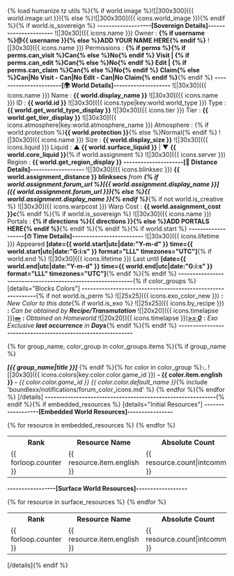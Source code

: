 {% load humanize tz utils %}{% if world.image %}![|300x300]({{ world.image.url }}){% else %}![|300x300]({{ icons.world_image }}){% endif %}{% if world.is_sovereign %}
**-------------------[Sovereign Details]----------------------**
![|30x30]({{ icons.name }}) Owner : **{% if username %}@{{ username }}{% else %}ADD YOUR NAME HERE{% endif %}**
![|30x30]({{ icons.name }}) Permissions : **{% if perms %}{% if perms.can_visit %}Can{% else %}No{% endif %} Visit | {% if perms.can_edit %}Can{% else %}No{% endif %} Edit | {% if perms.can_claim %}Can{% else %}No{% endif %} Claim{% else %}Can|No Visit - Can|No Edit - Can|No Claim{% endif %}**{% endif %}
**-----------------------[🌍 World Details]--------------------**
![|30x30]({{ icons.name }}) Name : **{{ world.display_name }}**
![|30x30]({{ icons.name }}) ID : **{{ world.id }}**
![|30x30]({{ icons.type|key:world.world_type }}) Type : **{{ world.get_world_type_display }}**
![|30x30]({{ icons.tier }}) Tier : **{{ world.get_tier_display }}**
![|30x30]({{ icons.atmosphere|key:world.atmosphere_name }}) Atmosphere : {% if world.protection %}**{{ world.protection }}**{% else %}Normal{% endif %}
![|30x30]({{ icons.name }}) Size : **{{ world.display_size }}**
![|30x30]({{ icons.liquid }}) Liquid : **▲ {{ world.surface_liquid }}** | ▼ **{{ world.core_liquid }}**{% if world.assignment %}
![|30x30]({{ icons.server }}) Region : **{{ world.get_region_display }}**
**---------------------[🧭 Distance Details]-------------------**
![|30x30]({{ icons.blinksec }}) **{{ world.assignment_distance }} blinksecs** _from_ **_{% if world.assignment.forum_url %}[{{ world.assignment.display_name }}]({{ world.assignment.forum_url }}){% else %}{{ world.assignment.display_name }}{% endif %}_**{% if not world.is_creative %}
![|30x30]({{ icons.warpcost }}) Warp Cost : **{{ world.assignment_cost }}c**{% endif %}{% if world.is_sovereign %}
![|30x30]({{ icons.name }}) Portals : **{% if directions %}{{ directions }}{% else %}ADD PORTALS HERE{% endif %}**{% endif %}{% endif %}{% if world.start %}
**-------------------[⏱ Time Details]-------------------------**
![|30x30]({{ icons.lifetime }}) Appeared **[date={{ world.start|utc|date:"Y-m-d" }} time={{ world.start|utc|date:"G:i:s" }} format="LLL" timezones="UTC"]**{% if world.end %}
![|30x30]({{ icons.lifetime }}) Last until **[date={{ world.end|utc|date:"Y-m-d" }} time={{ world.end|utc|date:"G:i:s" }} format="LLL" timezones="UTC"]**{% endif %}{% endif %}
**------------------------------------------------------------**{% if color_groups %}
[details="Blocks Colors"]
**------------------------------------------------------------**{% if not world.is_perm %}
![|25x25]({{ icons.exo_color_new }}) **:** _New Color to this date_{% if world.is_exo %}
![|25x25]({{ icons.by_recipe }}) **:** _Can be obtained by **Recipe/Transmutation**_
![|20x20]({{ icons.timelapse }})**_[∞]()_** **:** _Obtained on Homeworld_
![|20x20]({{ icons.timelapse }})**_[>= 0]()_** **:** _Exo Exclusive **last occurrence** in **Days**_{% endif %}{% endif %}
**------------------------------------------------------------**

{% for group_name, color_group in color_groups.items %}{% if group_name %}

_**[{{ group_name|title }}]**_
{% endif %}{% for color in color_group %}∟![|30x30]({{ icons.colors|key:color.color.game_id }}) **- {{ color.item.english }} -** _{{ color.color.game_id }} {{ color.color.default_name }}_{% include 'boundlexx/notifications/forum_color_icons.md' %}
{% endfor %}{% endfor %}
[/details]
**------------------------------------------------------------**{% endif %}{% if embedded_resources %}
[details="Initial Resources"]
**------------------[Embedded World Resources]----------------**
<table>
<tr><th>Rank</th><th>Resource Name</th><th>Absolute Count</th><th>Percentage</th></tr>{% for resource in embedded_resources %}
<tr><td>{{ forloop.counter }}</td><td>{{ resource.item.english }}</td><td>{{ resource.count|intcomma }}</td><td>{{ resource.percentage }}%</td>{% endfor %}
</table>


**-----------------[Surface World Resources]------------------**
<table>
<tr><th>Rank</th><th>Resource Name</th><th>Absolute Count</th><th>Percentage</th></tr>{% for resource in surface_resources %}
<tr><td>{{ forloop.counter }}</td><td>{{ resource.item.english }}</td><td>{{ resource.count|intcomma }}</td><td>{{ resource.percentage }}%</td>{% endfor %}
</table>
[/details]{% endif %}
